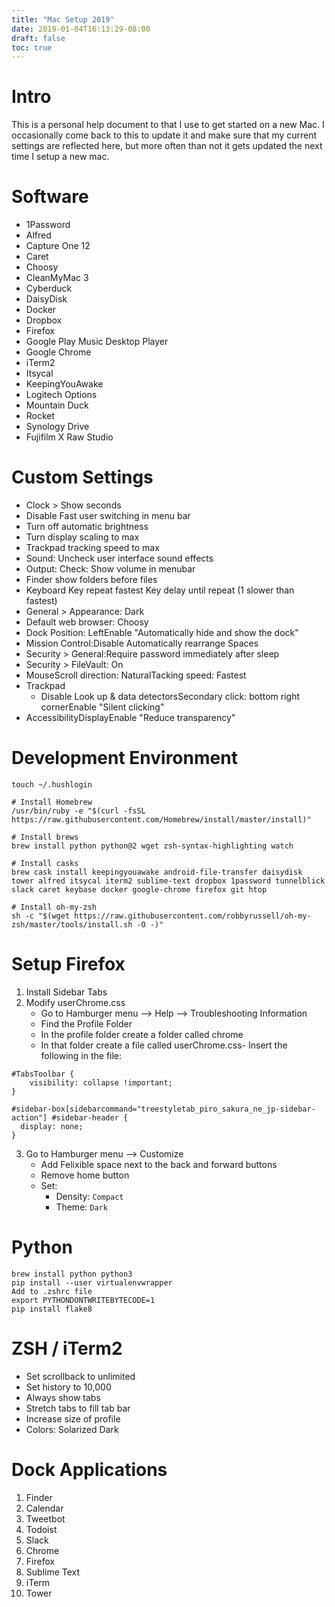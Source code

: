 ```yaml
---
title: "Mac Setup 2019"
date: 2019-01-04T16:13:29-08:00
draft: false
toc: true
---
```


# Intro
This is a personal help document to that I use to get started on a new Mac. I occasionally come back to this to update it and make sure that my current settings are reflected here, but more often than not it gets updated the next time I setup a new mac.

<!--more-->

# Software
- 1Password
- Alfred
- Capture One 12
- Caret
- Choosy
- CleanMyMac 3
- Cyberduck
- DaisyDisk
- Docker
- Dropbox
- Firefox
- Google Play Music Desktop Player
- Google Chrome
- iTerm2
- Itsycal
- KeepingYouAwake
- Logitech Options
- Mountain Duck
- Rocket
- Synology Drive
- Fujifilm X Raw Studio

# Custom Settings
- Clock > Show seconds
- Disable Fast user switching in menu bar
- Turn off automatic brightness
- Turn display scaling to max
- Trackpad tracking speed to max
- Sound:  Uncheck user interface sound effects 
- Output:  Check: Show volume in menubar    
- Finder show folders before files
- Keyboard  Key repeat fastest Key delay until repeat (1 slower than fastest)  
- General > Appearance: Dark
- Default web browser: Choosy
- Dock Position: LeftEnable "Automatically hide and show the dock"
- Mission Control:Disable Automatically rearrange Spaces
- Security > General:Require password immediately after sleep
- Security > FileVault: On
- MouseScroll direction: NaturalTacking speed: Fastest
- Trackpad
  - Disable Look up & data detectorsSecondary click: bottom right cornerEnable "Silent clicking"
- AccessibilityDisplayEnable "Reduce transparency"

# Development Environment

```
touch ~/.hushlogin

# Install Homebrew
/usr/bin/ruby -e "$(curl -fsSL https://raw.githubusercontent.com/Homebrew/install/master/install)"

# Install brews
brew install python python@2 wget zsh-syntax-highlighting watch

# Install casks
brew cask install keepingyouawake android-file-transfer daisydisk tower alfred itsycal iterm2 sublime-text dropbox 1password tunnelblick slack caret keybase docker google-chrome firefox git htop

# Install oh-my-zsh
sh -c "$(wget https://raw.githubusercontent.com/robbyrussell/oh-my-zsh/master/tools/install.sh -O -)"
```

# Setup Firefox
1. Install Sidebar Tabs
2. Modify userChrome.css
   - Go to Hamburger menu --> Help --> Troubleshooting Information
   - Find the Profile Folder
   - In the profile folder create a folder called chrome
   - In that folder create a file called userChrome.css- Insert the following in the file:

```
#TabsToolbar {
    visibility: collapse !important;
}

#sidebar-box[sidebarcommand="treestyletab_piro_sakura_ne_jp-sidebar-action"] #sidebar-header {
  display: none;
}
```

3. Go to Hamburger menu --> Customize
   - Add Felixible space next to the back and forward buttons
   - Remove home button
   - Set:
     - Density: `Compact`
     - Theme: `Dark`


# Python

```
brew install python python3
pip install --user virtualenvwrapper
Add to .zshrc file
export PYTHONDONTWRITEBYTECODE=1
pip install flake8
```

# ZSH / iTerm2
- Set scrollback to unlimited
- Set history to 10,000
- Always show tabs
- Stretch tabs to fill tab bar
- Increase size of profile
- Colors: Solarized Dark


# Dock Applications
1. Finder
2. Calendar
3. Tweetbot
4. Todoist
5. Slack
6. Chrome
7. Firefox
8. Sublime Text
9. iTerm
10. Tower
